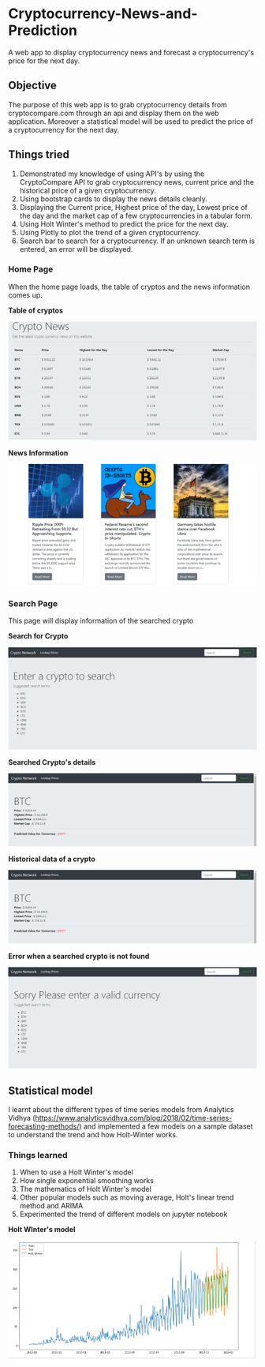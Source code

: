 # Cryptocurrency-News-and-Prediction
A web app to display cryptocurrency news and forecast a cryptocurrency's price for the next day.

## Objective

The purpose of this web app is to grab cryptocurrency details from cryptocompare.com through an api and display them on the web application. 
Moreover a statistical model will be used to predict the price of a cryptocurrency for the next day.

## Things tried

1. Demonstrated my knowledge of using API's by using the CryptoCompare API to grab cryptocurrency news, current price and the historical price of a given cryptocurrency.
2. Using bootstrap cards to display the news details cleanly.
3. Displaying the Current price, Highest price of the day, Lowest price of the day and the market cap of a few cryptocurrencies in a tabular form.
4. Using Holt Winter's method to predict the price for the next day.
5. Using Plotly to plot the trend of a given cryptocurrency.
6. Search bar to search for a cryptocurrency. If an unknown search term is entered, an error will be displayed.

### Home Page

When the home page loads, the table of cryptos and the news information comes up.

**Table of cryptos**

![Alt text](images/crypto-main.png?raw=true "Title")

**News Information**

![Alt text](images/crypto-news.png?raw=true "Title")

### Search Page

This page will display information of the searched crypto

**Search for Crypto**

![Alt text](images/search-crypto.png?raw=true "Title")

**Searched Crypto's details**

![Alt text](images/crypto-head.png?raw=true "Title")

**Historical data of a crypto**

![Alt text](images/crypto-head.png?raw=true "Title")

**Error when a searched crypto is not found**

![Alt text](images/crypto-error.png?raw=true "Title")


## Statistical model

I learnt about the different types of time series models from Analytics Vidhya (https://www.analyticsvidhya.com/blog/2018/02/time-series-forecasting-methods/) and implemented a few models on a sample dataset to understand the trend and how Holt-Winter works.

### Things learned

1. When to use a Holt Winter's model
2. How single exponential smoothing works
3. The mathematics of Holt Winter's model
4. Other popular models such as moving average, Holt's linear trend method and ARIMA
5. Experimented the trend of different models on jupyter notebook

**Holt WInter's model**

![Alt text](images/holt-winter-model.png?raw=true "Title")
